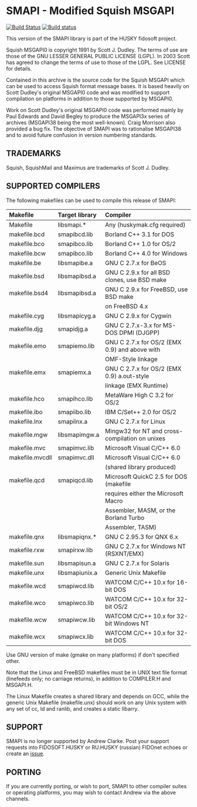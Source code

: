 # SMAPI - Modified Squish MSGAPI
[![Build Status](https://travis-ci.org/huskyproject/smapi.svg?branch=master)](https://travis-ci.org/huskyproject/smapi)
[![Build status](https://ci.appveyor.com/api/projects/status/hu6cl1cvfi9erx0c/branch/master?svg=true)](https://ci.appveyor.com/project/dukelsky/smapi/branch/master)

This version of the SMAPI library is part of the HUSKY fidosoft project.


Squish MSGAPI0 is copyright 1991 by Scott J. Dudley. The terms of use are
those of the GNU LESSER GENERAL PUBLIC LICENSE (LGPL). In 2003 Scott has
agreed to change the terms of use to those of the LGPL. See LICENSE for
details.

Contained in this archive is the source code for the Squish MSGAPI which
can be used to access Squish format message bases.  It is based heavily
on Scott Dudley's original MSGAPI0 code and was modified to support
compilation on platforms in addition to those supported by MSGAPI0.

Work on Scott Dudley's original MSGAPI0 code was performed mainly by Paul
Edwards and David Begley to produce the MSGAPI3x series of archives
(MSGAPI38 being the most well-known).  Craig Morrison also provided a bug
fix.  The objective of SMAPI was to rationalise MSGAPI38 and to avoid
future confusion in version numbering standards.


## TRADEMARKS

Squish, SquishMail and Maximus are trademarks of Scott J. Dudley.


## SUPPORTED COMPILERS

The following makefiles can be used to compile this release of SMAPI:

| Makefile        | Target library |   Compiler                                     |
| :---------------| :--------------| :----------------------------------------------|
| Makefile        | libsmapi.*     | Any (huskymak.cfg required)                    |
| makefile.bcd    | smapibcd.lib   | Borland C++ 3.1 for DOS                        |
| makefile.bco    | smapibco.lib   | Borland C++ 1.0 for OS/2                       |
| makefile.bcw    | smapibco.lib   | Borland C++ 4.0 for Windows                    |
| makefile.be     | libsmapibe.a   | GNU C 2.7.x for BeOS                           |
| makefile.bsd    | libsmapibsd.a  | GNU C 2.9.x for all BSD clones, use BSD make   |
| makefile.bsd4   | libsmapibsd.a  | GNU C 2.9.x for FreeBSD, use BSD make          |
|                 |                | on FreeBSD 4.x                                 |
| makefile.cyg    | libsmapicyg.a  | GNU C 2.9.x for Cygwin                         |
| makefile.djg    | smapidjg.a     | GNU C 2.7.x-3.x for MS-DOS DPMI (DJGPP)        |
| makefile.emo    | smapiemo.lib   | GNU C 2.7.x for OS/2 (EMX 0.9) and above with  |
|                 |                | OMF-Style linkage                              |
| makefile.emx    | smapiemx.a     | GNU C 2.7.x for OS/2 (EMX 0.9) a.out-style     |
|                 |                | linkage (EMX Runtime)                          |
| makefile.hco    | smapihco.lib   | MetaWare High C 3.2 for OS/2                   |
| makefile.ibo    | smapiibo.lib   | IBM C/Set++ 2.0 for OS/2                       |
| makefile.lnx    | smapilnx.a     | GNU C 2.7.x for Linux                          |
| makefile.mgw    | libsmapimgw.a  | Mingw32 for NT and cross-compilation on unixes |
| makefile.mvc    | smapimvc.lib   | Microsoft Visual C/C++ 6.0                     |
| makefile.mvcdll | smapimvc.dll   | Microsoft Visual C/C++ 6.0                     |
|                 |                | (shared library produced)                      |
| makefile.qcd    | smapiqcd.lib   | Microsoft QuickC 2.5 for DOS (makefile         |
|                 |                | requires either the Microsoft Macro            |
|                 |                | Assembler, MASM, or the Borland Turbo          |
|                 |                | Assembler, TASM)                               |
| makefile.qnx    | libsmapiqnx.*  | GNU C 2.95.3 for QNX 6.x                       |
| makefile.rxw    | smapirxw.lib   | GNU C 2.7.x for Windows NT (RSXNT/EMX)         |
| makefile.sun    | libsmapisun.a  | GNU C 2.7.x for Solaris                        |
| makefile.unx    | libsmapiunix.a | Generic Unix Makefile                          |
| makefile.wcd    | smapiwcd.lib   | WATCOM C/C++ 10.x for 16-bit DOS               |
| makefile.wco    | smapiwco.lib   | WATCOM C/C++ 10.x for 32-bit OS/2              |
| makefile.wcw    | smapiwcw.lib   | WATCOM C/C++ 10.x for 32-bit Windows NT        |
| makefile.wcx    | smapiwcx.lib   | WATCOM C/C++ 10.x for 32-bit DOS               |

Use GNU version of make (gmake on many platforms) if don't specified other.

Note that the Linux and FreeBSD makefiles must be in UNIX text file
format (linefeeds only; no carriage returns), in addition to COMPILER.H
and MSGAPI.H.

The Linux Makefile creates a shared library and depends on GCC, while the
generic Unix Makefile (makefile.unx) should work on any Unix system with
any set of cc, ld and ranlib, and creates a static libarry.


## SUPPORT

SMAPI is no longer supported by Andrew Clarke.
Post your support requests into FIDOSOFT.HUSKY or RU.HUSKY (russian) FIDOnet
echoes or create an [issue](https://github.com/huskyproject/smapi/issues).

## PORTING

If you are currently porting, or wish to port, SMAPI to other compiler
suites or operating platforms, you may wish to contact Andrew via the
above channels.
